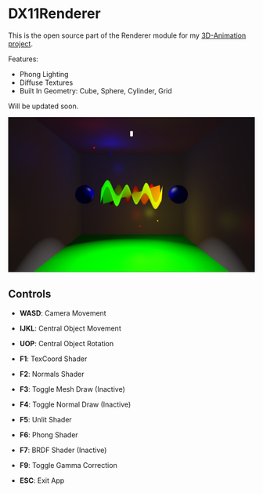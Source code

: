 # DX11Renderer

This is the open source part of the Renderer module for my [3D-Animation project](https://www.youtube.com/watch?v=Rt-h-bMA8Xc).

Features:
 - Phong Lighting
 - Diffuse Textures
 - Built In Geometry: Cube, Sphere, Cylinder, Grid
 
Will be updated soon.

![](Screenshots/spot.PNG)
 
## Controls

 - **WASD**:	Camera Movement
 - **IJKL**:	Central Object Movement
 - **UOP**:	Central Object Rotation 
   
 - **F1**:	TexCoord Shader
 - **F2**:	Normals Shader
 - **F3**:	Toggle Mesh Draw (Inactive)
 - **F4**:	Toggle Normal Draw (Inactive)
   
 - **F5**:	Unlit Shader
 - **F6**:	Phong Shader
 - **F7**:	BRDF Shader (Inactive)
   
 - **F9**:	Toggle Gamma Correction
   
 - **ESC**:	Exit App
 
